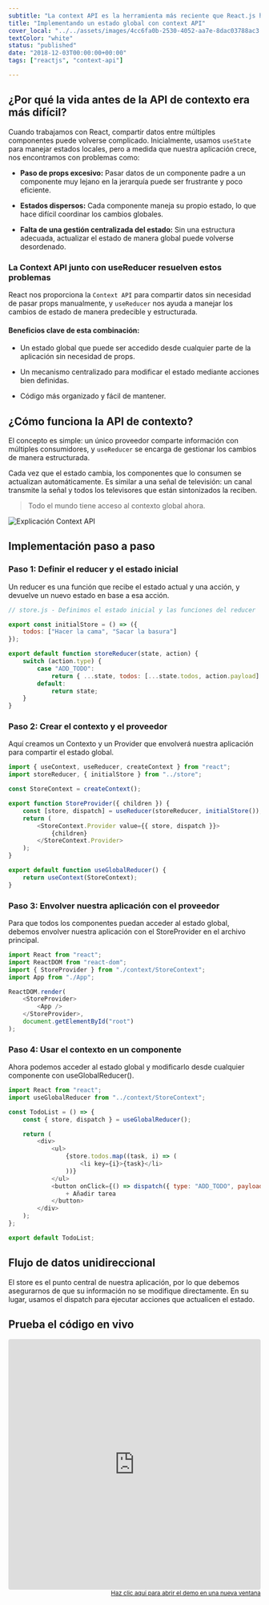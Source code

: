 ```yaml
---
subtitle: "La context API es la herramienta más reciente que React.js ha puesto a disposición para manejar el flujo de datos de su aplicación. Es el compañero perfecto para construir aplicaciones pequeñas sin necesidad de usar Redux"
title: "Implementando un estado global con context API"
cover_local: "../../assets/images/4cc6fa0b-2530-4052-aa7e-8dac03788ac3.png"
textColor: "white"
status: "published"
date: "2018-12-03T00:00:00+00:00"
tags: ["reactjs", "context-api"]

---
```


## ¿Por qué la vida antes de la API de contexto era más difícil?

Cuando trabajamos con React, compartir datos entre múltiples componentes puede volverse complicado. Inicialmente, usamos `useState` para manejar estados locales, pero a medida que nuestra aplicación crece, nos encontramos con problemas como:

- **Paso de props excesivo:** Pasar datos de un componente padre a un componente muy lejano en la jerarquía puede ser frustrante y poco eficiente.

- **Estados dispersos:** Cada componente maneja su propio estado, lo que hace difícil coordinar los cambios globales.

- **Falta de una gestión centralizada del estado:** Sin una estructura adecuada, actualizar el estado de manera global puede volverse desordenado.


### La Context API junto con useReducer resuelven estos problemas

React nos proporciona la `Context API` para compartir datos sin necesidad de pasar props manualmente, y `useReducer` nos ayuda a manejar los cambios de estado de manera predecible y estructurada.


#### Beneficios clave de esta combinación:

- Un estado global que puede ser accedido desde cualquier parte de la aplicación sin necesidad de props.

- Un mecanismo centralizado para modificar el estado mediante acciones bien definidas.

- Código más organizado y fácil de mantener.


## ¿Cómo funciona la API de contexto?

El concepto es simple: un único proveedor comparte información con múltiples consumidores, y `useReducer` se encarga de gestionar los cambios de manera estructurada.

Cada vez que el estado cambia, los componentes que lo consumen se actualizan automáticamente. Es similar a una señal de televisión: un canal transmite la señal y todos los televisores que están sintonizados la reciben.

> Todo el mundo tiene acceso al contexto global ahora.

![Explicación Context API](https://github.com/breatheco-de/content/blob/master/src/assets/images/72fe5361-5b2a-460f-8c2a-2d376616abf6.png?raw=true)

## Implementación paso a paso

### Paso 1: Definir el reducer y el estado inicial

Un reducer es una función que recibe el estado actual y una acción, y devuelve un nuevo estado en base a esa acción.

```javascript
// store.js - Definimos el estado inicial y las funciones del reducer

export const initialStore = () => ({
    todos: ["Hacer la cama", "Sacar la basura"]
});

export default function storeReducer(state, action) {
    switch (action.type) {
        case "ADD_TODO":
            return { ...state, todos: [...state.todos, action.payload] };
        default:
            return state;
    }
}
```

### Paso 2: Crear el contexto y el proveedor

Aquí creamos un Contexto y un Provider que envolverá nuestra aplicación para compartir el estado global.

```javascript
import { useContext, useReducer, createContext } from "react";
import storeReducer, { initialStore } from "../store";

const StoreContext = createContext();

export function StoreProvider({ children }) {
    const [store, dispatch] = useReducer(storeReducer, initialStore());
    return (
        <StoreContext.Provider value={{ store, dispatch }}>
            {children}
        </StoreContext.Provider>
    );
}

export default function useGlobalReducer() {
    return useContext(StoreContext);
}
```

### Paso 3: Envolver nuestra aplicación con el proveedor

Para que todos los componentes puedan acceder al estado global, debemos envolver nuestra aplicación con el StoreProvider en el archivo principal.

```javascript
import React from "react";
import ReactDOM from "react-dom";
import { StoreProvider } from "./context/StoreContext";
import App from "./App";

ReactDOM.render(
    <StoreProvider>
        <App />
    </StoreProvider>,
    document.getElementById("root")
);
```

### Paso 4: Usar el contexto en un componente

Ahora podemos acceder al estado global y modificarlo desde cualquier componente con useGlobalReducer().

```javascript
import React from "react";
import useGlobalReducer from "../context/StoreContext";

const TodoList = () => {
    const { store, dispatch } = useGlobalReducer();

    return (
        <div>
            <ul>
                {store.todos.map((task, i) => (
                    <li key={i}>{task}</li>
                ))}
            </ul>
            <button onClick={() => dispatch({ type: "ADD_TODO", payload: `Tarea ${store.todos.length + 1}` })}>
                + Añadir tarea
            </button>
        </div>
    );
};

export default TodoList;
```

## Flujo de datos unidireccional

El store es el punto central de nuestra aplicación, por lo que debemos asegurarnos de que su información no se modifique directamente. En su lugar, usamos el dispatch para ejecutar acciones que actualicen el estado.


## Prueba el código en vivo

<iframe src="https://codesandbox.io/embed/3jql6k?view=editor+%2B+preview&module=%2Fsrc%2Fcomponents%2FTodoList.jsx"
     style="width:100%; height: 500px; border:0; border-radius: 4px; overflow:hidden;"
     title="api-context-demo"
     allow="accelerometer; ambient-light-sensor; camera; encrypted-media; geolocation; gyroscope; hid; microphone; midi; payment; usb; vr; xr-spatial-tracking"
     sandbox="allow-forms allow-modals allow-popups allow-presentation allow-same-origin allow-scripts"
   ></iframe>

<div align="right"><small><a href="https://codesandbox.io/p/sandbox/3jql6k">Haz clic aquí para abrir el demo en una nueva ventana</a></small></div> 
